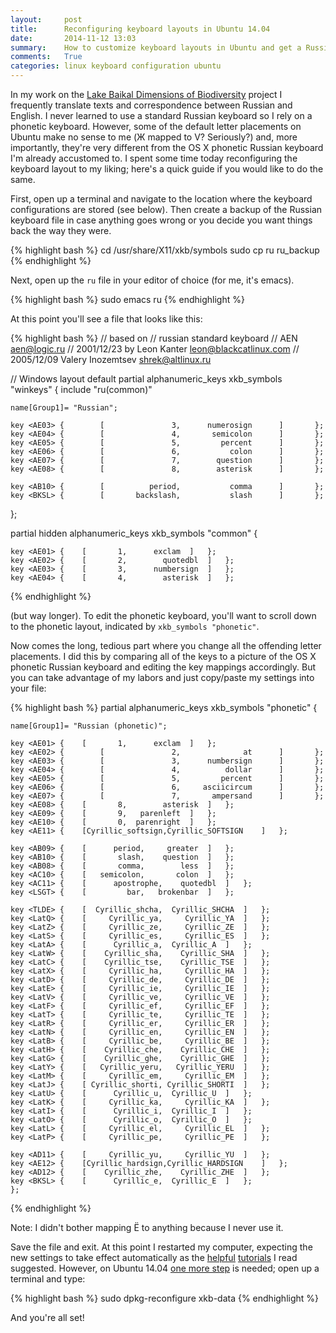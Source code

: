 ```yaml
---
layout:     post
title:      Reconfiguring keyboard layouts in Ubuntu 14.04
date:       2014-11-12 13:03
summary:    How to customize keyboard layouts in Ubuntu and get a Russian phonetic keyboard that makes more sense.
comments:   True
categories: linux keyboard configuration ubuntu
---
```


In my work on the
[Lake Baikal Dimensions of Biodiversity](http://baikaldimensions.wordpress.com)
project I frequently translate texts and correspondence between Russian and
English. I never learned to use a standard Russian keyboard so I rely on a
phonetic keyboard. However, some of the default letter placements on Ubuntu make
no sense to me (Ж mapped to V? Seriously?) and, more importantly, they're very
different from the OS X phonetic Russian keyboard I'm already accustomed to. I
spent some time today reconfiguring the keyboard layout to my liking; here's a
quick guide if you would like to do the same.

First, open up a terminal and navigate to the location where the keyboard
configurations are stored (see below). Then create a backup of the Russian
keyboard file in case anything goes wrong or you decide you want things back the
way they were.

{% highlight bash %}
cd /usr/share/X11/xkb/symbols
sudo cp ru ru_backup
{% endhighlight %}

Next, open up the `ru` file in your editor of choice (for me, it's emacs).

{% highlight bash %}
sudo emacs ru
{% endhighlight %}

At this point you'll see a file that looks like this:

{% highlight bash %}
// based on
// russian standard keyboard
// AEN <aen@logic.ru>
// 2001/12/23 by Leon Kanter <leon@blackcatlinux.com>
// 2005/12/09 Valery Inozemtsev <shrek@altlinux.ru>

// Windows layout
default  partial alphanumeric_keys
xkb_symbols "winkeys" {
    include "ru(common)"

    name[Group1]= "Russian";

    key <AE03> {        [               3,      numerosign      ]       };
    key <AE04> {        [               4,       semicolon      ]       };
    key <AE05> {        [               5,         percent      ]       };
    key <AE06> {        [               6,           colon      ]       };
    key <AE07> {        [               7,        question      ]       };
    key <AE08> {        [               8,        asterisk      ]       };

    key <AB10> {        [          period,           comma      ]       };
    key <BKSL> {        [       backslash,           slash      ]       };
};

partial hidden alphanumeric_keys
xkb_symbols "common" {

    key	<AE01> {	[		1,	    exclam 	]	};
    key	<AE02> {	[		2,        quotedbl	]	};
    key	<AE03> {	[		3,      numbersign	]	};
    key	<AE04> {	[		4,        asterisk	]	};

{% endhighlight %}

(but way longer). To edit the phonetic keyboard, you'll want to scroll down to
the phonetic layout, indicated by `xkb_symbols "phonetic"`.

Now comes the long, tedious part where you change all the offending letter
placements. I did this by comparing all of the keys to a picture of the OS X
phonetic Russian keyboard and editing the key mappings accordingly. But you can
take advantage of my labors and just copy/paste my settings into your file:

{% highlight bash %}
partial alphanumeric_keys
xkb_symbols "phonetic" {

    name[Group1]= "Russian (phonetic)";

    key	<AE01> {	[		1,	    exclam 	]	};
    key <AE02> {        [               2,              at      ]       };
    key <AE03> {        [               3,      numbersign      ]       };
    key <AE04> {        [               4,          dollar      ]       };
    key <AE05> {        [               5,         percent      ]       };
    key <AE06> {        [               6,     asciicircum      ]       };
    key <AE07> {        [               7,       ampersand      ]       };
    key	<AE08> {	[		8,        asterisk	]	};
    key	<AE09> {	[		9,	 parenleft	]	};
    key	<AE10> {	[		0,	parenright	]	};
    key <AE11> {	[Cyrillic_softsign,Cyrillic_SOFTSIGN	]	};

    key	<AB09> {	[	   period,	   greater	]	};
    key	<AB10> {	[	    slash,	  question	]	};
    key	<AB08> {	[	    comma,	      less	]	};
    key	<AC10> {	[	semicolon,	     colon	]	};
    key	<AC11> {	[      apostrophe,	  quotedbl	]	};
    key	<LSGT> {	[	      bar,	 brokenbar	]	};

    key	<TLDE> {	[  Cyrillic_shcha,  Cyrillic_SHCHA	]	};
    key	<LatQ> {	[     Cyrillic_ya,     Cyrillic_YA	]	};
    key	<LatZ> {	[     Cyrillic_ze,     Cyrillic_ZE	]	};
    key	<LatS> {	[     Cyrillic_es,     Cyrillic_ES	]	};
    key	<LatA> {	[      Cyrillic_a,	Cyrillic_A	]	};
    key	<LatW> {	[    Cyrillic_sha,    Cyrillic_SHA	]	};
    key	<LatC> {	[    Cyrillic_tse,    Cyrillic_TSE	]	};
    key	<LatX> {	[     Cyrillic_ha,     Cyrillic_HA	]	};
    key	<LatD> {	[     Cyrillic_de,     Cyrillic_DE	]	};
    key	<LatE> {	[     Cyrillic_ie,     Cyrillic_IE	]	};
    key	<LatV> {	[     Cyrillic_ve,     Cyrillic_VE	]	};
    key	<LatF> {	[     Cyrillic_ef,     Cyrillic_EF	]	};
    key	<LatT> {	[     Cyrillic_te,     Cyrillic_TE	]	};
    key	<LatR> {	[     Cyrillic_er,     Cyrillic_ER	]	};
    key	<LatN> {	[     Cyrillic_en,     Cyrillic_EN	]	};
    key	<LatB> {	[     Cyrillic_be,     Cyrillic_BE	]	};
    key	<LatH> {	[    Cyrillic_che,    Cyrillic_CHE	]	};
    key	<LatG> {	[    Cyrillic_ghe,    Cyrillic_GHE	]	};
    key	<LatY> {	[   Cyrillic_yeru,   Cyrillic_YERU	]	};
    key	<LatM> {	[     Cyrillic_em,     Cyrillic_EM	]	};
    key	<LatJ> {	[ Cyrillic_shorti, Cyrillic_SHORTI	]	};
    key	<LatU> {	[      Cyrillic_u,	Cyrillic_U	]	};
    key	<LatK> {	[     Cyrillic_ka,     Cyrillic_KA	]	};
    key	<LatI> {	[      Cyrillic_i,	Cyrillic_I	]	};
    key	<LatO> {	[      Cyrillic_o,	Cyrillic_O	]	};
    key	<LatL> {	[     Cyrillic_el,     Cyrillic_EL	]	};
    key	<LatP> {	[     Cyrillic_pe,     Cyrillic_PE	]	};

    key	<AD11> {	[     Cyrillic_yu,     Cyrillic_YU	]	};
    key	<AE12> {	[Cyrillic_hardsign,Cyrillic_HARDSIGN	]	};
    key	<AD12> {	[    Cyrillic_zhe,    Cyrillic_ZHE	]	};
    key	<BKSL> {	[      Cyrillic_e,	Cyrillic_E	]	};
    };
{% endhighlight %}

Note: I didn't bother mapping Ё to anything because I never use it.

Save the file and exit. At this point I restarted my computer, expecting the new
settings to take effect automatically as the [helpful](http://www.dotkam.com/2007/06/25/custom-keyboard-layout-in-ubuntu-or-just-linux-2/) [tutorials](http://stanford.edu/~wbraynen/linux/) I read suggested. However, on Ubuntu 14.04 [one more step](http://askubuntu.com/a/439198/342035) is needed; open up a terminal and type:

{% highlight bash %}
sudo dpkg-reconfigure xkb-data
{% endhighlight %}

And you're all set!
